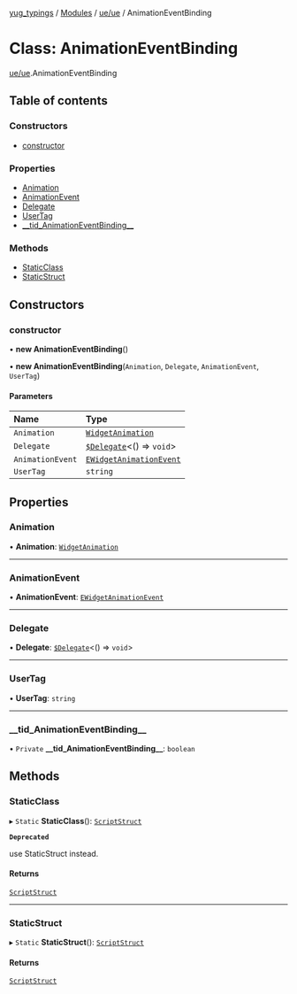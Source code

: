 [yug_typings](../README.md) / [Modules](../modules.md) / [ue/ue](../modules/ue_ue.md) / AnimationEventBinding

# Class: AnimationEventBinding

[ue/ue](../modules/ue_ue.md).AnimationEventBinding

## Table of contents

### Constructors

- [constructor](ue_ue.AnimationEventBinding.md#constructor)

### Properties

- [Animation](ue_ue.AnimationEventBinding.md#animation)
- [AnimationEvent](ue_ue.AnimationEventBinding.md#animationevent)
- [Delegate](ue_ue.AnimationEventBinding.md#delegate)
- [UserTag](ue_ue.AnimationEventBinding.md#usertag)
- [\_\_tid\_AnimationEventBinding\_\_](ue_ue.AnimationEventBinding.md#__tid_animationeventbinding__)

### Methods

- [StaticClass](ue_ue.AnimationEventBinding.md#staticclass)
- [StaticStruct](ue_ue.AnimationEventBinding.md#staticstruct)

## Constructors

### constructor

• **new AnimationEventBinding**()

• **new AnimationEventBinding**(`Animation`, `Delegate`, `AnimationEvent`, `UserTag`)

#### Parameters

| Name | Type |
| :------ | :------ |
| `Animation` | [`WidgetAnimation`](ue_ue.WidgetAnimation.md) |
| `Delegate` | [`$Delegate`](../interfaces/ue_puerts._Delegate.md)<() => `void`\> |
| `AnimationEvent` | [`EWidgetAnimationEvent`](../enums/ue_ue.EWidgetAnimationEvent.md) |
| `UserTag` | `string` |

## Properties

### Animation

• **Animation**: [`WidgetAnimation`](ue_ue.WidgetAnimation.md)

___

### AnimationEvent

• **AnimationEvent**: [`EWidgetAnimationEvent`](../enums/ue_ue.EWidgetAnimationEvent.md)

___

### Delegate

• **Delegate**: [`$Delegate`](../interfaces/ue_puerts._Delegate.md)<() => `void`\>

___

### UserTag

• **UserTag**: `string`

___

### \_\_tid\_AnimationEventBinding\_\_

• `Private` **\_\_tid\_AnimationEventBinding\_\_**: `boolean`

## Methods

### StaticClass

▸ `Static` **StaticClass**(): [`ScriptStruct`](ue_ue.ScriptStruct.md)

**`Deprecated`**

use StaticStruct instead.

#### Returns

[`ScriptStruct`](ue_ue.ScriptStruct.md)

___

### StaticStruct

▸ `Static` **StaticStruct**(): [`ScriptStruct`](ue_ue.ScriptStruct.md)

#### Returns

[`ScriptStruct`](ue_ue.ScriptStruct.md)
